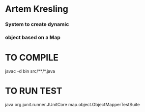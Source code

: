 # Artem Kresling

### System to create dynamic    ###
### object based on a Map       ###

# TO COMPILE #
javac -d bin src/**/*.java

# TO RUN TEST #
java org.junit.runner.JUnitCore map.object.ObjectMapperTestSuite
